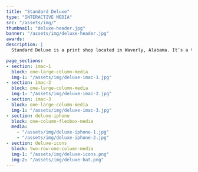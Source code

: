 ```yaml
---
title: "Standard Deluxe"
type: "INTERACTIVE MEDIA"
src: "/assets/img/"
thumbnail: "deluxe-header.jpg"
banner: "/assets/img/deluxe-header.jpg"
awards:
description: |
  Standard Deluxe is a print shop located in Waverly, Alabama. It’s a timeless place full of beautiful prints and good music. Their website design was aimed to be classic, just like the craft of screen printing. The website is set up as an nostalgic newspaper in only black and white. Users of the site come soon to find out that once the mouse scrolls over an illustration or picture, it is brought to life with color. It’s always a good time out in Waverly and I thought the website should show it..

page_sections:
- section: imac-1
  block: one-large-column-media
  img-1: "/assets/img/deluxe-imac-1.jpg"
- section: imac-2
  block: one-large-column-media
  img-1: "/assets/img/deluxe-imac-2.jpg"
- section: imac-3
  block: one-large-column-media
  img-1: "/assets/img/deluxe-imac-3.jpg"
- section: deluxe-iphone
  block: one-column-flexbox-media
  media:
    - "/assets/img/deluxe-iphone-1.jpg"
    - "/assets/img/deluxe-iphone-2.jpg"
- section: deluxe-icons
  block: two-row-one-column-media
  img-1: "/assets/img/deluxe-icons.png"
  img-2: "/assets/img/deluxe-hat.png"
---
```

